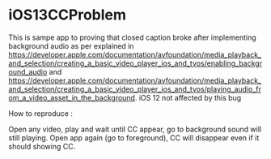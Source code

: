 # iOS13CCProblem
This is sampe app to proving that closed caption broke after implementing background audio as per explained in
https://developer.apple.com/documentation/avfoundation/media_playback_and_selection/creating_a_basic_video_player_ios_and_tvos/enabling_background_audio and 
https://developer.apple.com/documentation/avfoundation/media_playback_and_selection/creating_a_basic_video_player_ios_and_tvos/playing_audio_from_a_video_asset_in_the_background. 
iOS 12 not affected by this bug

How to reproduce :

Open any video, play and wait until CC appear, go to background sound will still playing.
Open app again (go to foreground), CC will disappear even if it should showing CC.
